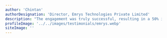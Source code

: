 ```yaml
---
author: 'Chintan'
authorDesignation: 'Director, Emrys Technologies Private Limited'
description: "The engagement was truly successful, resulting in a 50% increase in deployment efficiency, a 99.9% production environment uptime, a 40% decrease in error rates, and an 80% decrease in support calls. Improwised Techhnologies showed impressive DevOps practices and responsiveness to the client's needs"
profileImage: '../../images/testimonials/emrys.webp'
siteImage: ''
---
```

